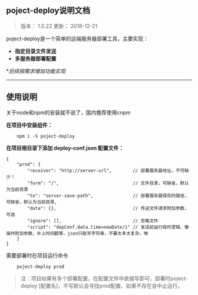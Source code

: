 ## poject-deploy说明文档 ##

> 版本： 1.0.22
> 更新： 2018-12-21

poject-deploy是一个简单的远端服务器部署工具，主要实现：

- **指定目录文件发送**
- **多服务器部署配置**

**后续按需求增加功能实现*

-------------------

## 使用说明

关于node和npm的安装就不说了，国内推荐使用cnpm

**在项目中安装组件：**
```
    npm i -S poject-deploy
```
    
**在项目根目录下添加 deploy-conf.json 配置文件：**

```
{
    "prod": {
        "receiver": "http://server-url",        // 部署服务器地址，不可缺少！
        "form": "/",                            // 文件目录，可缺省，默认为当前目录
        "to": "server-save-path",		        // 部署服务器保存的路径，可缺省，默认为当前目录,
        "data": {},                             // 传送文件请求附加参数，可选
        "ignore": [],                           // 忽略文件
        "script": "depConf.data.time=newDate/1" // 发送前运行临时逻辑，像操作附加参数，补上时间戳等，json只能写字符串，不要太多太复杂，唉
    }
}
```

需要部署时在项目运行命令

```
	poject-deploy prod
```

> 注：项目如果有多个部署配置，在配置文件中直接写即可，部署时poject-deploy [配置名]，不写默认会寻找prod配置，如果不存在会中止运行。